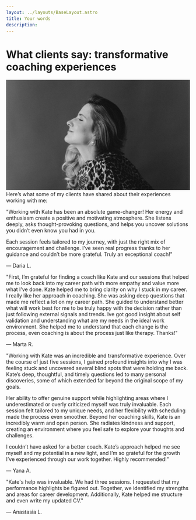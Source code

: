 ```yaml
---
layout: ../layouts/BaseLayout.astro
title: Your words
description:
---
```


# What clients say: transformative coaching experiences

![A woman wearing a leopard shirt without direct eye contact](../images/kate-proud.jpg)
Here’s what some of my clients have shared about their experiences working with me:

"Working with Kate has been an absolute game-changer! Her energy and enthusiasm create a positive and motivating atmosphere. She listens deeply, asks thought-provoking questions, and helps you uncover solutions you didn’t even know you had in you.

Each session feels tailored to my journey, with just the right mix of encouragement and challenge. I’ve seen real progress thanks to her guidance and couldn’t be more grateful. Truly an exceptional coach!"

— Daria L.


"First, I’m grateful for finding a coach like Kate and our sessions that helped me to look back into my career path with more empathy and value more what I’ve done.
Kate helped me to bring clarity on why I stuck in my career. I really like her approach in coaching. She was asking deep questions that made me reflect a lot on my career path. She guided to understand better what will work best for me to be truly happy with the decision rather than just following external signals and trends. Ive got good insight about self validation and understanding what are my needs in the ideal work environment. She helped me to understand that each change is the process, even coaching is about the process just like therapy.
Thanks!"

— Marta R. 


"Working with Kate was an incredible and transformative experience. Over the course of just five sessions, I gained profound insights into why I was feeling stuck and uncovered several blind spots that were holding me back. Kate’s deep, thoughtful, and timely questions led to many personal discoveries, some of which extended far beyond the original scope of my goals.

Her ability to offer genuine support while highlighting areas where I underestimated or overly criticized myself was truly invaluable. Each session felt tailored to my unique needs, and her flexibility with scheduling made the process even smoother. Beyond her coaching skills, Kate is an incredibly warm and open person. She radiates kindness and support, creating an environment where you feel safe to explore your thoughts and challenges.

I couldn’t have asked for a better coach. Kate’s approach helped me see myself and my potential in a new light, and I’m so grateful for the growth I’ve experienced through our work together. Highly recommended!"

— Yana A.


"Kate's help was invaluable. We had three sessions. I requested that my performance highlights be figured out. Together, we identified my strengths and areas for career development. Additionally, Kate helped me structure and even write my updated CV."

— Anastasia L.
